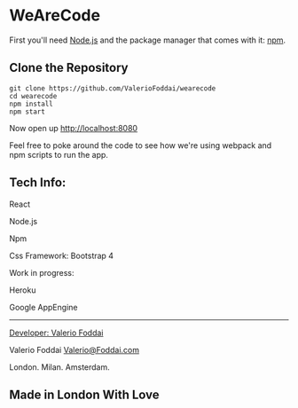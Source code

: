 # WeAreCode

First you'll need [Node.js](https://nodejs.org) and the package manager
that comes with it: [npm](https://www.npmjs.com/).

## Clone the Repository

```
git clone https://github.com/ValerioFoddai/wearecode
cd wearecode
npm install
npm start
```

Now open up [http://localhost:8080](http://localhost:8080)

Feel free to poke around the code to see how we're using webpack and npm
scripts to run the app.

## Tech Info:

React

Node.js

Npm

Css Framework: Bootstrap 4

Work in progress:

Heroku

Google AppEngine

---
[Developer: Valerio Foddai ](http:foddai.com)

Valerio Foddai   Valerio@Foddai.com

London.  Milan. Amsterdam.

## Made in London With Love
